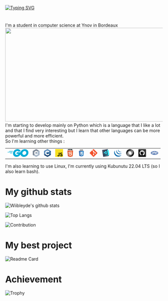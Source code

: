 [![Typing SVG](https://readme-typing-svg.demolab.com?font=Fira+Code&pause=1000&color=1DCEF7&center=true&width=435&lines=Hi%2C+I'm+Wiibleyde+!;Welcome+to+my+Github+page)](https://git.io/typing-svg)

#

I'm a student in computer science at Ynov in Bordeaux  
<img src="https://www.ynov.com/wp-content/themes/ynov/dist/images/logo.svg" width="600" height="300">  
I'm starting to develop mainly on Python which is a language that I like a lot and that I find very interesting but I learn that other languages can be more powerful and more efficient.  
So I'm learning other things :  
<table>
    <tr>
        <td><img title="Golang" height="25" src="images/go.png"></td>
        <td><img title="C" height="25" src="images/c.svg"></td>
        <td><img title="C++" height="25" src="images/cpp.svg"></td>
        <td><img title="Javascript" height="25" src="images/javascript.svg"></td>
        <td><img title="HTML5" height="25" src="images/html5.svg"></td>
        <td><img title="CSS" height="25" src="images/css.svg"></td>
        <td><img title="Git" height="25" src="images/git-original.svg"></td>
        <td><img title="Visual Studio Code" height="25" src="images/vscode.png"></td>
        <td><img title="JQuery" height="25" src="images/jquery-original.svg"></td>
        <td><img title="JSON" height="25" src="images/json.svg"></td>
        <td><img title="GitHub" height="25" src="images/github.svg"></td>
        <td><img title="PHP" height="25" src="images/php.svg"></td>
    </tr>
</table>

I'm also learning to use Linux, I'm currently using Kubunutu 22.04 LTS (so I also learn bash).

# My github stats

![Wiibleyde's github stats](https://github-readme-stats.vercel.app/api?username=Wiibleyde&show_icons=true&theme=radical)

![Top Langs](https://github-readme-stats.vercel.app/api/top-langs/?username=Wiibleyde&layout=compact&theme=radical)

![Contribution](https://activity-graph.herokuapp.com/graph?username=Wiibleyde&theme=react-dark&hide_border=true&area=true)

# My best project

![Readme Card](https://github-readme-stats.vercel.app/api/pin/?username=Wiibleyde&repo=Ical_Python_Bot&theme=radical)
<!-- ![Readme Card](https://github-readme-stats.vercel.app/api/pin/?username=Wiibleyde&repo=FailyV-Weazel-News-Checker&theme=synthwave) -->


# Achievement

![Trophy](https://github-profile-trophy.vercel.app/?username=wiibleyde&theme=juicyfresh&no-bg=true)

